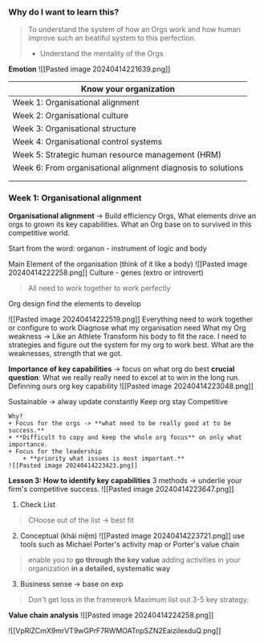 ### Why do I want to learn this? 
> To understand the system of how an Orgs work and how human improve such an beatiful system to this perfection. 
> + Understand the mentality of the Orgs 



**Emotion** 
![[Pasted image 20240414221639.png]]

| Know your organization                                       |
| ------------------------------------------------------------ |
| Week 1: Organisational alignment                             |
| Week 2: Organisational culture                               |
| Week 3: Organisational structure                             |
| Week 4: Organisational control systems                       |
| Week 5: Strategic human resource management (HRM)            |
| Week 6: From organisational alignment diagnosis to solutions |
|                                                              |
|                                                              |
### Week 1: Organisational alignment

**Organisational alignment** -> Build efficiency Orgs, What elements drive an orgs to grown its key capabilities. What an Org base on to survived in this competitive world.

Start from the word: organon - instrument of logic and body

Main Element of the organisation (think of it like a body)
![[Pasted image 20240414222258.png]]
Culture - genes (extro or introvert)
> All need to work together to work perfectly

Org design
find the elements to develop 

![[Pasted image 20240414222519.png]]
Everything need to work together or configure to work
Diagnose what my organisation need
What my Org weakness
-> Like an Athlete Transform his body to fit the race. I need to strategies and figure out the system for my org to work best. What are the weaknesses, strength that we got. 

**Importance of key capabilities** -> focus on what org do best
**crucial question**: What we really really need to excel at to win in the long run.
Definning ours org key capability
![[Pasted image 20240414223048.png]]

Sustainable -> alway update constantly
Keep org stay Competitive 
```ad-summary
Why?
+ Focus for the orgs -> **what need to be really good at to be success.**
+ **Difficult to copy and keep the whole org focus** on only what importance.
+ Focus for the leadership
	+ **priority what issues is most important.**
![[Pasted image 20240414223423.png]]
```

**Lesson 3: How to identify key capabilities**
3 methods -> underlie your firm's competitive success.
![[Pasted image 20240414223647.png]]
1) Check List
> CHoose out of the list -> best fit
2) Conceptual (khái niệm)
![[Pasted image 20240414223721.png]]
use tools such as Michael Porter's activity map or Porter's value chain
>enable you to **go through the key value** adding activities in your organization **in a detailed, systematic way**

3) Business sense -> base on exp
> Don't get loss in the framework
	Maximum list out 3-5 key strategy.

**Value chain analysis**
![[Pasted image 20240414224258.png]]



![[VpRlZCmX9mrVT9wGPrF7RWMOATnpSZN2EaiziIexduQ.png]]